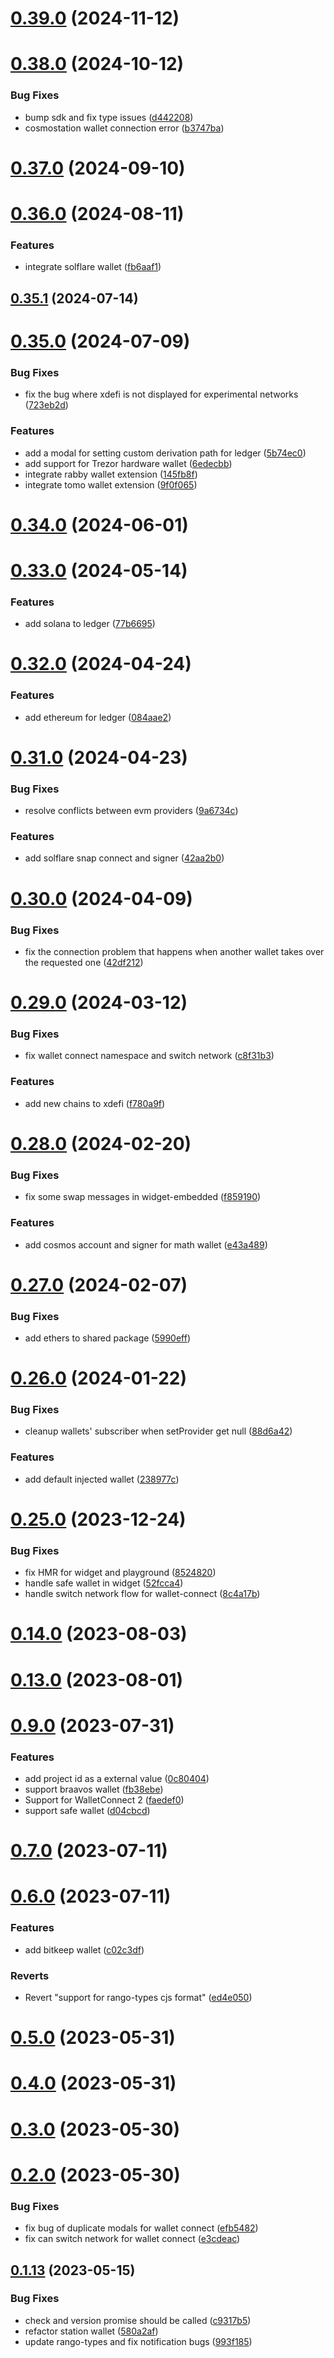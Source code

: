 # [0.39.0](https://github.com/rango-exchange/rango-client/compare/wallets-shared@0.38.0...wallets-shared@0.39.0) (2024-11-12)



# [0.38.0](https://github.com/rango-exchange/rango-client/compare/wallets-shared@0.37.0...wallets-shared@0.38.0) (2024-10-12)


### Bug Fixes

* bump sdk and fix type issues ([d442208](https://github.com/rango-exchange/rango-client/commit/d4422083bf5dd27d5f509ce1db7f9560d05428c8))
* cosmostation wallet connection error ([b3747ba](https://github.com/rango-exchange/rango-client/commit/b3747ba77d06a5c02ce670affb337771e606434b))



# [0.37.0](https://github.com/rango-exchange/rango-client/compare/wallets-shared@0.36.0...wallets-shared@0.37.0) (2024-09-10)



# [0.36.0](https://github.com/rango-exchange/rango-client/compare/wallets-shared@0.35.1...wallets-shared@0.36.0) (2024-08-11)


### Features

* integrate solflare wallet ([fb6aaf1](https://github.com/rango-exchange/rango-client/commit/fb6aaf1c255149df18a75a7bfb16fc83c23b85a8))



## [0.35.1](https://github.com/rango-exchange/rango-client/compare/wallets-shared@0.35.0...wallets-shared@0.35.1) (2024-07-14)



# [0.35.0](https://github.com/rango-exchange/rango-client/compare/wallets-shared@0.33.0...wallets-shared@0.35.0) (2024-07-09)


### Bug Fixes

* fix the bug where xdefi is not displayed for experimental networks ([723eb2d](https://github.com/rango-exchange/rango-client/commit/723eb2dc3bfacce8753eeee011910b595d45028d))


### Features

* add a modal for setting custom derivation path for ledger ([5b74ec0](https://github.com/rango-exchange/rango-client/commit/5b74ec049393ed74e3e7547edc72b68bd70b7dce))
* add support for Trezor hardware wallet ([6edecbb](https://github.com/rango-exchange/rango-client/commit/6edecbb14fd008fc741c892bfa3e025c10160b9b))
* integrate rabby wallet extension ([145fb8f](https://github.com/rango-exchange/rango-client/commit/145fb8ffbbf5e46e7e8386aeffcefc8f4ddb22e7))
* integrate tomo wallet extension ([9f0f065](https://github.com/rango-exchange/rango-client/commit/9f0f0650fcd213a621dcc6ddca3e32424c1a5ada))



# [0.34.0](https://github.com/rango-exchange/rango-client/compare/wallets-shared@0.33.0...wallets-shared@0.34.0) (2024-06-01)



# [0.33.0](https://github.com/rango-exchange/rango-client/compare/wallets-shared@0.32.0...wallets-shared@0.33.0) (2024-05-14)


### Features

* add solana to ledger ([77b6695](https://github.com/rango-exchange/rango-client/commit/77b6695758165f9258a0ba5bd3b2cf39b0b2aab5))



# [0.32.0](https://github.com/rango-exchange/rango-client/compare/wallets-shared@0.31.0...wallets-shared@0.32.0) (2024-04-24)


### Features

* add ethereum for ledger ([084aae2](https://github.com/rango-exchange/rango-client/commit/084aae28adaf0310dffe3a3100dd783252393053))



# [0.31.0](https://github.com/rango-exchange/rango-client/compare/wallets-shared@0.30.0...wallets-shared@0.31.0) (2024-04-23)


### Bug Fixes

* resolve conflicts between evm providers ([9a6734c](https://github.com/rango-exchange/rango-client/commit/9a6734cf1537bf0504cf9058d4d775313a9e8e80))


### Features

* add solflare snap connect and signer ([42aa2b0](https://github.com/rango-exchange/rango-client/commit/42aa2b039dd910e8e44db473e1acd28689a8b43b))



# [0.30.0](https://github.com/rango-exchange/rango-client/compare/wallets-shared@0.29.0...wallets-shared@0.30.0) (2024-04-09)


### Bug Fixes

* fix the connection problem that happens when another wallet takes over the requested one ([42df212](https://github.com/rango-exchange/rango-client/commit/42df2120aadd84c95045b0bf76844c19305fb59a))



# [0.29.0](https://github.com/rango-exchange/rango-client/compare/wallets-shared@0.28.0...wallets-shared@0.29.0) (2024-03-12)


### Bug Fixes

* fix wallet connect namespace and switch network ([c8f31b3](https://github.com/rango-exchange/rango-client/commit/c8f31b3ddf4ceeaf745bc089f530b6a4b1eb9637))


### Features

* add new chains to xdefi ([f780a9f](https://github.com/rango-exchange/rango-client/commit/f780a9f5ad5b4d42b5ea63cfc382059963f5332e))



# [0.28.0](https://github.com/rango-exchange/rango-client/compare/wallets-shared@0.27.0...wallets-shared@0.28.0) (2024-02-20)


### Bug Fixes

* fix some swap messages in widget-embedded ([f859190](https://github.com/rango-exchange/rango-client/commit/f85919050b0c8f3bb0f91d4f3b87a58cca29601b))


### Features

* add cosmos account and signer for math wallet ([e43a489](https://github.com/rango-exchange/rango-client/commit/e43a48936a63804d688f3ad1408244d7f2ff32f2))



# [0.27.0](https://github.com/rango-exchange/rango-client/compare/wallets-shared@0.26.0...wallets-shared@0.27.0) (2024-02-07)


### Bug Fixes

* add ethers to shared package ([5990eff](https://github.com/rango-exchange/rango-client/commit/5990eff3a5cc90d915fafa1048ef02ddeacf225d))



# [0.26.0](https://github.com/rango-exchange/rango-client/compare/wallets-shared@0.25.0...wallets-shared@0.26.0) (2024-01-22)


### Bug Fixes

* cleanup wallets' subscriber when setProvider get null ([88d6a42](https://github.com/rango-exchange/rango-client/commit/88d6a423c49b34b3d9ff567e22df36c3b009bb76))


### Features

* add default injected wallet ([238977c](https://github.com/rango-exchange/rango-client/commit/238977c0e3cd09feba9f2557f1b099b9af3afb0d))



# [0.25.0](https://github.com/rango-exchange/rango-client/compare/wallets-shared@0.23.0...wallets-shared@0.25.0) (2023-12-24)


### Bug Fixes

* fix HMR for widget and playground ([8524820](https://github.com/rango-exchange/rango-client/commit/8524820f10cf0b8921f3db0c4f620ff98daa4103))
* handle safe wallet in widget ([52fcca4](https://github.com/rango-exchange/rango-client/commit/52fcca49315f7e2edb4655ae7b9cd0792c2800d7))
* handle switch network flow for wallet-connect ([8c4a17b](https://github.com/rango-exchange/rango-client/commit/8c4a17b47b2919820a4e0726f6d1c48b8994abe3))



# [0.14.0](https://github.com/rango-exchange/rango-client/compare/wallets-shared@0.13.0...wallets-shared@0.14.0) (2023-08-03)



# [0.13.0](https://github.com/rango-exchange/rango-client/compare/wallets-shared@0.12.0...wallets-shared@0.13.0) (2023-08-01)



# [0.9.0](https://github.com/rango-exchange/rango-client/compare/wallets-shared@0.8.0...wallets-shared@0.9.0) (2023-07-31)


### Features

* add project id as a external value ([0c80404](https://github.com/rango-exchange/rango-client/commit/0c80404a8cacb6c5b0338dea1e416b0b11db254b))
* support braavos wallet ([fb38ebe](https://github.com/rango-exchange/rango-client/commit/fb38ebef00a33b92cabf506c88ef83d8c77cce84))
* Support for WalletConnect 2 ([faedef0](https://github.com/rango-exchange/rango-client/commit/faedef0b5e6fc3c5ef881cbbe4ec05334cc1c910))
* support safe wallet ([d04cbcd](https://github.com/rango-exchange/rango-client/commit/d04cbcd2a612755563512d9dff6f2312088d8b4d))



# [0.7.0](https://github.com/rango-exchange/rango-client/compare/wallets-shared@0.6.0...wallets-shared@0.7.0) (2023-07-11)



# [0.6.0](https://github.com/rango-exchange/rango-client/compare/wallets-shared@0.5.0...wallets-shared@0.6.0) (2023-07-11)


### Features

* add bitkeep wallet ([c02c3df](https://github.com/rango-exchange/rango-client/commit/c02c3dfd236070295eada74aeb97514f8dacd0ed))


### Reverts

* Revert "support for rango-types cjs format" ([ed4e050](https://github.com/rango-exchange/rango-client/commit/ed4e050bfc0dcde7aeffa6b0d73b02080a5721eb))



# [0.5.0](https://github.com/rango-exchange/rango-client/compare/wallets-shared@0.4.0...wallets-shared@0.5.0) (2023-05-31)



# [0.4.0](https://github.com/rango-exchange/rango-client/compare/wallets-shared@0.3.0...wallets-shared@0.4.0) (2023-05-31)



# [0.3.0](https://github.com/rango-exchange/rango-client/compare/wallets-shared@0.2.0...wallets-shared@0.3.0) (2023-05-30)



# [0.2.0](https://github.com/rango-exchange/rango-client/compare/wallets-shared@0.1.14...wallets-shared@0.2.0) (2023-05-30)


### Bug Fixes

* fix bug of duplicate modals for wallet connect ([efb5482](https://github.com/rango-exchange/rango-client/commit/efb54827fd51e6c6c8f42c6abf33c3d7610755e8))
* fix can switch network for wallet connect ([e3cdeac](https://github.com/rango-exchange/rango-client/commit/e3cdeacd836e254ea2d5384aab4b624a3e7259eb))



## [0.1.13](https://github.com/rango-exchange/rango-client/compare/wallets-shared@0.1.12...wallets-shared@0.1.13) (2023-05-15)


### Bug Fixes

* check and version promise should be called ([c9317b5](https://github.com/rango-exchange/rango-client/commit/c9317b5f5b177216f64314aa00208a382ef2829f))
* refactor station wallet ([580a2af](https://github.com/rango-exchange/rango-client/commit/580a2af692f63a85921d69152464143551b3f748))
* update rango-types and fix notification bugs ([993f185](https://github.com/rango-exchange/rango-client/commit/993f185e0b8c5e5e15a2c65ba2d85d1f9c8daa90))



